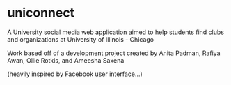 # uniconnect
A University social media web application aimed to help students find clubs and organizations at University of Illinois - Chicago

Work based off of a development project created by Anita Padman, Rafiya Awan, Ollie Rotkis, and Ameesha Saxena

(heavily inspired by Facebook user interface...)
